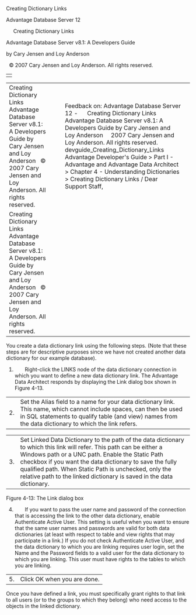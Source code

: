 Creating Dictionary Links




Advantage Database Server 12  

     Creating Dictionary Links

Advantage Database Server v8.1: A Developers Guide

by Cary Jensen and Loy Anderson

  © 2007 Cary Jensen and Loy Anderson. All rights reserved.

|  |
| --- |
|  |

|  |  |  |  |  |
| --- | --- | --- | --- | --- |
| Creating Dictionary Links  Advantage Database Server v8.1: A Developers Guide  by Cary Jensen and Loy Anderson    © 2007 Cary Jensen and Loy Anderson. All rights reserved. |  |  | Feedback on: Advantage Database Server 12 -      Creating Dictionary Links Advantage Database Server v8.1: A Developers Guide by Cary Jensen and Loy Anderson     2007 Cary Jensen and Loy Anderson. All rights reserved. devguide\_Creating\_Dictionary\_Links Advantage Developer's Guide > Part I - Advantage and Advantage Data Architect > Chapter 4 - Understanding Dictionaries > Creating Dictionary Links / Dear Support Staff, |  |
| Creating Dictionary Links  Advantage Database Server v8.1: A Developers Guide  by Cary Jensen and Loy Anderson    © 2007 Cary Jensen and Loy Anderson. All rights reserved. |  |  |  |  |

You create a data dictionary link using the following steps. (Note that these steps are for descriptive purposes since we have not created another data dictionary for our example database).

1.        Right-click the LINKS node of the data dictionary connection in which you want to define a new data dictionary link. The Advantage Data Architect responds by displaying the Link dialog box shown in Figure 4-13.

|  |  |
| --- | --- |
| 2. | Set the Alias field to a name for your data dictionary link. This name, which cannot include spaces, can then be used in SQL statements to qualify table (and view) names from the data dictionary to which the link refers. |

|  |  |
| --- | --- |
| 3. | Set Linked Data Dictionary to the path of the data dictionary to which this link will refer. This path can be either a Windows path or a UNC path. Enable the Static Path checkbox if you want the data dictionary to save the fully qualified path. When Static Path is unchecked, only the relative path to the linked dictionary is saved in the data dictionary. |

Figure 4-13: The Link dialog box

4.        If you want to pass the user name and password of the connection that is accessing the link to the other data dictionary, enable Authenticate Active User. This setting is useful when you want to ensure that the same user names and passwords are valid for both data dictionaries (at least with respect to table and view rights that may participate in a link.) If you do not check Authenticate Active User, and the data dictionary to which you are linking requires user login, set the Name and the Password fields to a valid user for the data dictionary to which you are linking. This user must have rights to the tables to which you are linking.

|  |  |
| --- | --- |
| 5. | Click OK when you are done. |

Once you have defined a link, you must specifically grant rights to that link to all users (or to the groups to which they belong) who need access to the objects in the linked dictionary.